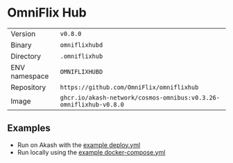 # OmniFlix Hub

| | |
|---|---|
|Version|`v0.8.0`|
|Binary|`omniflixhubd`|
|Directory|`.omniflixhub`|
|ENV namespace|`OMNIFLIXHUBD`|
|Repository|`https://github.com/OmniFlix/omniflixhub`|
|Image|`ghcr.io/akash-network/cosmos-omnibus:v0.3.26-omniflixhub-v0.8.0`|

## Examples

- Run on Akash with the [example deploy.yml](./deploy.yml)
- Run locally using the [example docker-compose.yml](./docker-compose.yml)
